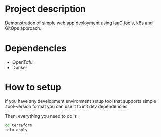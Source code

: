 # Project description

Demonstration of simple web app deployment using IaaC tools, k8s and GitOps approach.

# Dependencies
- OpenTofu
- Docker

# How to setup
If you have any development environment setup tool that supports simple .tool-version format
you can use it to init dev dependencies.

Then, everything you need to do is
```bash
cd terraform
tofu apply
```
